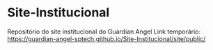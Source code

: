 # Site-Institucional
Repositório do site institucional do Guardian Angel
Link temporário: https://guardian-angel-sptech.github.io/Site-Institucional/site/public/
